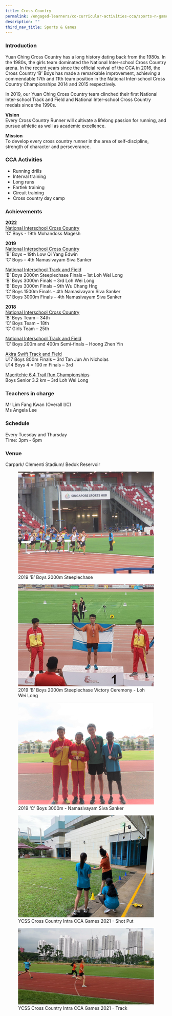 ```yaml
---
title: Cross Country
permalink: /engaged-learners/co-curricular-activities-cca/sports-n-games/cross-country/
description: ""
third_nav_title: Sports & Games
---
```

### Introduction

Yuan Ching Cross Country has a long history dating back from the 1980s. In the 1980s, the girls team dominated the National Inter-school Cross Country arena. In the recent years since the official revival of the CCA in 2016, the Cross Country ‘B’ Boys has made a remarkable improvement, achieving a commendable 17th and 11th team position in the National Inter-school Cross Country Championships 2014 and 2015 respectively.

In 2019, our Yuan Ching Cross Country team clinched their first National Inter-school Track and Field and National Inter-school Cross Country medals since the 1990s.

**Vision** <br>
Every Cross Country Runner will cultivate a lifelong passion for running, and pursue athletic as well as academic excellence.

**Mission** <br>
To develop every cross country runner in the area of self-discipline, strength of character and perseverance.

### CCA Activities

*   Running drills
*   Interval training
*   Long runs
*   Fartlek training
*   Circuit training
*   Cross country day camp

### Achievements

**2022** <br>
<u> National Interschool Cross Country </u><br>
'C' Boys - 19th Mohandoss Magesh

**2019** <br>
<u> National Interschool Cross Country </u><br>
‘B’ Boys – 19th Low Qi Yang Edwin <br>
‘C’ Boys – 4th Namasivayam Siva Sanker

<u> National Interschool Track and Field </u><br>
‘B’ Boys 2000m Steeplechase Finals – 1st Loh Wei Long <br>
‘B’ Boys 3000m Finals – 3rd Loh Wei Long <br>
‘B’ Boys 3000m Finals – 9th Wu Chang Hng <br>
‘C’ Boys 1500m Finals – 4th Namasivayam Siva Sanker <br>
‘C’ Boys 3000m Finals – 4th Namasivayam Siva Sanker

**2018** <br>
<u> National Interschool Cross Country </u><br>
‘B’ Boys Team – 34th <br>
‘C’ Boys Team – 18th <br>
‘C’ Girls Team – 25th

<u> National Interschool Track and Field </u> <br>
‘C’ Boys 200m and 400m Semi-finals – Hoong Zhen Yin

<u> Akira Swift Track and Field </u><br>
U17 Boys 800m Finals – 3rd Tan Jun An Nicholas <br>
U14 Boys 4 × 100 m Finals – 3rd

<u> Macritchie 6.4 Trail Run Championships </u><br>
Boys Senior 3.2 km – 3rd Loh Wei Long

### Teachers in charge

Mr Lim Fang Kwan (Overall I/C) <br>
Ms Angela Lee

### Schedule

Every Tuesday and Thursday <br>
Time: 3pm - 6pm

### Venue

Carpark/ Clementi Stadium/ Bedok Reservoir <br>



<figure>  
<img src="/images/Cross%20Country-1.jpg">  
<figcaption> 2019 ‘B’ Boys 2000m Steeplechase </figcaption>  
</figure>

<figure>  
<img src="/images/Cross%20Country-2.jpg">  
<figcaption> 2019 ‘B’ Boys 2000m Steeplechase Victory Ceremony - Loh Wei Long </figcaption>  
</figure>

<figure>  
<img src="/images/Cross%20Country-3.jpg">  
<figcaption> 2019 ‘C’ Boys 3000m - Namasivayam Siva Sanker </figcaption>  
</figure>

<figure>  
<img src="/images/Cross%20Country-4.jpg">  
<figcaption> YCSS Cross Country Intra CCA Games 2021 - Shot Put </figcaption>  
</figure>

<figure>  
<img src="/images/Cross%20Country-5.jpg">  
<figcaption> YCSS Cross Country Intra CCA Games 2021 - Track </figcaption>  
</figure>